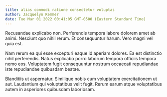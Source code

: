 ```yaml
---
title: alias commodi ratione consectetur voluptas
author: Jacquelyn Kemmer
date: Tue Mar 01 2022 00:41:05 GMT-0500 (Eastern Standard Time)
---
```

Recusandae explicabo non. Perferendis tempora labore dolorem amet ab animi. Nesciunt quo nihil rerum. Et consequuntur harum. Vero magni vel quia est.

 Nam rerum ea qui esse excepturi eaque id aperiam dolores. Ea est distinctio nihil perferendis. Natus explicabo porro laborum tempora officiis tempora nemo eos. Voluptatem fugit consequuntur nostrum occaecati repudiandae iste repudiandae quibusdam beatae.

 Blanditiis ut aspernatur. Similique nobis cum voluptatem exercitationem ut aut. Laudantium qui voluptatibus velit fugit. Rerum earum atque voluptatibus autem in asperiores quibusdam laboriosam.